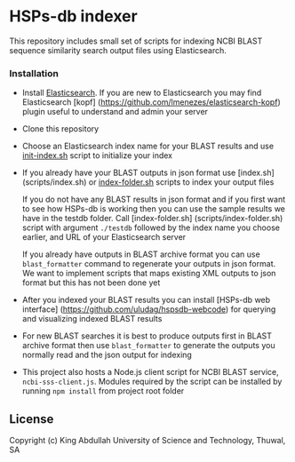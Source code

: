 # HSPs-db indexer

This repository includes small set of scripts for indexing NCBI BLAST sequence
similarity search output files using Elasticsearch.


### Installation ###

* Install [Elasticsearch](https://www.elastic.co/downloads/elasticsearch).
  If you are new to Elasticsearch you may find Elasticsearch [kopf]
  (https://github.com/lmenezes/elasticsearch-kopf) plugin useful
  to understand and admin your server

* Clone this repository

* Choose an Elasticsearch index name for your BLAST results
  and use [init-index.sh](scripts/init-index.sh)
  script to initialize your index

* If you already have your BLAST outputs in json format use [index.sh]
  (scripts/index.sh)
  or [index-folder.sh](scripts/index-folder.sh) scripts
  to index your output files

  If you do not have any BLAST results in json format and if you first want to
  see how HSPs-db is working then you can use the sample results we
  have in the testdb folder. Call [index-folder.sh]
  (scripts/index-folder.sh) script with argument `./testdb`
  followed by the index name you choose earlier, and URL of your Elasticsearch server

  If you already have outputs in BLAST archive format you can use
  `blast_formatter` command to regenerate your outputs in json format.
  We want to implement scripts that maps existing XML outputs to json format
  but this has not been done yet

* After you indexed your BLAST results you can install [HSPs-db web interface]
  (https://github.com/uludag/hspsdb-webcode)
  for querying and visualizing indexed BLAST results

* For new BLAST searches it is best to produce outputs first in BLAST archive format
  then use `blast_formatter` to generate the outputs you normally read
  and the json output for indexing

* This project also hosts a Node.js client script for NCBI BLAST service,
  `ncbi-sss-client.js`. Modules required by the script can be installed
  by running `npm install` from project root folder

## License

Copyright (c) King Abdullah University of Science and Technology, Thuwal, SA
